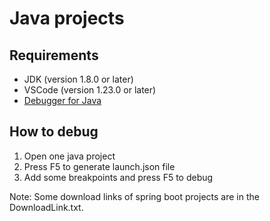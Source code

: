 # Java projects

## Requirements
* JDK (version 1.8.0 or later)
* VSCode (version 1.23.0 or later)
* [Debugger for Java](https://marketplace.visualstudio.com/items?itemName=vscjava.vscode-java-debug)

## How to debug
1. Open one java project
1. Press F5 to generate launch.json file
1. Add some breakpoints and press F5 to debug

Note: Some download links of spring boot projects are in the DownloadLink.txt.


